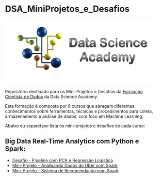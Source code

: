 # DSA_MiniProjetos_e_Desafios
<p align = "center">
    <img src="./imagens/DSA.png"/>
</p>

Repositório destinado para os Mini-Projetos e Desafios da [Formação Cientista de Dados](https://www.datascienceacademy.com.br/pages/formacao-cientista-de-dados) da Data Science Academy.

Esta formação é composta por 6 cursos que abragem diferentes conhecimentos sobre ferramentas, técnicas e procedimentos para coleta, armazenamento e análise de dados, com foco em Machine Learning.

Abaixo eu separei por lista os mini-projetos e desafios de cada curso:

## **Big Data Real-Time Analytics com Python e Spark:**
* [Desafio - Pipeline com PCA e Regressão Logística](https://github.com/EmilyRodrigues17/DSA_MiniProjetos_e_Desafios/blob/main/Desafio-Pipeline-PCA-RegressaoLogistica/Desafio-Pipeline-PCA-RegressaoLogistica.ipynb) <br>
* [Mini-Projeto - Analisando Dados do Uber com Spark](https://github.com/EmilyRodrigues17/DSA_MiniProjetos_e_Desafios/blob/main/MiniProjeto-AnalisandoDadosUber_Spark/MiniProjeto-AnalisandoDadosUber_Spark.ipynb)
* [Mini-Projeto - Sistema de Recomendação com Spark](https://github.com/EmilyRodrigues17/DSA_MiniProjetos_e_Desafios/tree/main/MiniProjeto-SistemaRecomendacao_Spark)

